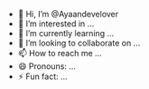 - 👋 Hi, I’m @Ayaandevelover
- 👀 I’m interested in ...
- 🌱 I’m currently learning ...
- 💞️ I’m looking to collaborate on ...
- 📫 How to reach me ...
- 😄 Pronouns: ...
- ⚡ Fun fact: ...

<!---
Ayaandevelover/Ayaandevelover is a ✨ special ✨ repository because its `README.md` (this file) appears on your GitHub profile.
You can click the Preview link to take a look at your changes.
--->
